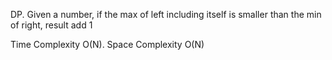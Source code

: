 DP.
Given a number, if the max of left including itself is smaller than the min of right, result add 1


Time Complexity O(N). Space Complexity O(N)